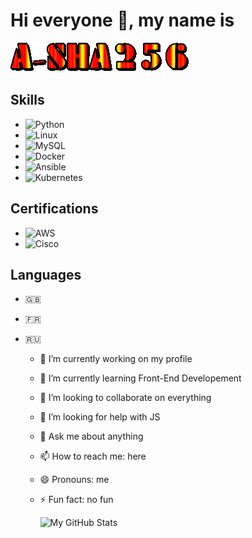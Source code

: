 
# Hi everyone 👋, my name is

![](./gif/text.gif)

## Skills

- ![Python](https://img.shields.io/badge/python-3670A0?style=for-the-badge&logo=python&logoColor=ffdd54)
- ![Linux](https://img.shields.io/badge/Linux-FCC624?style=for-the-badge&logo=linux&logoColor=black)
- ![MySQL](https://img.shields.io/badge/mysql-4479A1.svg?style=for-the-badge&logo=mysql&logoColor=white)
- ![Docker](https://img.shields.io/badge/docker-%230db7ed.svg?style=for-the-badge&logo=docker&logoColor=white)
- ![Ansible](https://img.shields.io/badge/ansible-%231A1918.svg?style=for-the-badge&logo=ansible&logoColor=white)
- ![Kubernetes](https://img.shields.io/badge/kubernetes-%23326ce5.svg?style=for-the-badge&logo=kubernetes&logoColor=white)

## Certifications

- ![AWS](https://img.shields.io/badge/AWS-%23FF9900.svg?style=for-the-badge&logo=amazon-aws&logoColor=white)
- ![Cisco](https://img.shields.io/badge/cisco-%23049fd9.svg?style=for-the-badge&logo=cisco&logoColor=black)

## Languages

- 🇬🇧
- 🇫🇷
- 🇷🇺

  - 🔭 I’m currently working on my profile
  - 🌱 I’m currently learning Front-End Developement
  - 👯 I’m looking to collaborate on everything
  - 🤔 I’m looking for help with JS
  - 💬 Ask me about anything
  - 📫 How to reach me: here
  - 😄 Pronouns: me
  - ⚡ Fun fact: no fun

    ![My GitHub Stats](https://github-readme-stats.vercel.app/api?username=A-SHA256&show_icons=true&hide_title=true&count_private=true&bg_color=0000FF&title_color=ffffff&text_color=ffffff)
